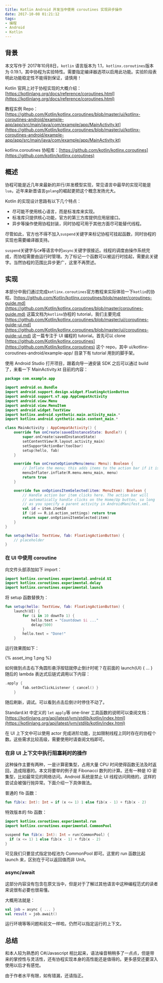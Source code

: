 ```yaml
---
title: Kotlin Android 开发当中使用 coroutines 实现异步操作
date: 2017-10-08 01:21:12
tags:
- 编程
- Android
- Kotlin
---
```


## 背景

本文写作于 2017年10月8日，`kotlin` 语言版本为 1.1，`kotlinx.coroutines`版本为 0.19.1，其中协程为实验特性。需要指定编译器选项以启用此功能。实验阶段表明此功能稳定性不能得到保证，请慎用！

Kotlin 官网上对于协程实现的大概介绍：[https://kotlinlang.org/docs/reference/coroutines.html](https://kotlinlang.org/docs/reference/coroutines.html)

教程实例 Repo：[https://github.com/Kotlin/kotlinx.coroutines/blob/master/ui/kotlinx-coroutines-android/example-app/app/src/main/java/com/example/app/MainActivity.kt](https://github.com/Kotlin/kotlinx.coroutines/blob/master/ui/kotlinx-coroutines-android/example-app/app/src/main/java/com/example/app/MainActivity.kt)

kotlinx.coroutines 协程库：[https://github.com/kotlin/kotlinx.coroutines](https://github.com/kotlin/kotlinx.coroutines)

<!-- more -->

## 概述

协程可能是近几年来最新的并行/并发模型实现，常见语言中最早的实现可能是`lua`，近年来新晋语言`golang`的崛起更把这个概念发扬光大。

Kotlin 的实现设计思路有以下几个特点：

- 尽可能不使用核心语言，而是标准库来实现。
- 标准库只提供核心功能，官方的第三方库提供应用层接口。
- 异步等操作使用协程封装，同时协程可用于其他方面尽可能替代线程。

尽管如此，官方也不得不加入`suspend`关键字来标记协程可挂起函数，同时协程的实现也需要编译器支持。

`suspend`关键字与`C#`等语言中的`async`关键字很接近。线程的调度由操作系统完成，而协程需要由运行时管理。为了标记一个函数可以被运行时挂起，需要此关键字。当然协程的范围比异步更广，这里不再赘述。

## 实现

本部分中我们通过完成`kotlinx.coroutines`官方教程来实际体验一下`kotlin`的协程。[https://github.com/Kotlin/kotlinx.coroutines/blob/master/coroutines-guide.md](https://github.com/Kotlin/kotlinx.coroutines/blob/master/coroutines-guide.md) 这篇文档为`kotlinx`协程的 tutorial，我们主要完成 [https://github.com/Kotlin/kotlinx.coroutines/blob/master/ui/coroutines-guide-ui.md](https://github.com/Kotlin/kotlinx.coroutines/blob/master/ui/coroutines-guide-ui.md) 这一篇专注于 UI 编程的 tutorial。首先可以 clone [https://github.com/Kotlin/kotlinx.coroutines](https://github.com/Kotlin/kotlinx.coroutines) 这个 repo，其中 ui/kotlinx-coroutines-android/example-app/ 目录下有 tutorial 用到的脚手架。

使用 Android Studio 打开项目，跟着向导一通安装 SDK 之后可以通过 build 了，来看一下 MainActivity.kt 目前的内容：

```kotlin
package com.example.app

import android.os.Bundle
import android.support.design.widget.FloatingActionButton
import android.support.v7.app.AppCompatActivity
import android.view.Menu
import android.view.MenuItem
import android.widget.TextView
import kotlinx.android.synthetic.main.activity_main.*
import kotlinx.android.synthetic.main.content_main.*

class MainActivity : AppCompatActivity() {
    override fun onCreate(savedInstanceState: Bundle?) {
        super.onCreate(savedInstanceState)
        setContentView(R.layout.activity_main)
        setSupportActionBar(toolbar)
        setup(hello, fab)
    }

    override fun onCreateOptionsMenu(menu: Menu): Boolean {
        // Inflate the menu; this adds items to the action bar if it is present.
        menuInflater.inflate(R.menu.menu_main, menu)
        return true
    }

    override fun onOptionsItemSelected(item: MenuItem): Boolean {
        // Handle action bar item clicks here. The action bar will
        // automatically handle clicks on the Home/Up button, so long
        // as you specify a parent activity in AndroidManifest.xml.
        val id = item.itemId
        if (id == R.id.action_settings) return true
        return super.onOptionsItemSelected(item)
    }
}

fun setup(hello: TextView, fab: FloatingActionButton) {
    // placeholder
}
```

### 在 UI 中使用 coroutine

向文件头部添加如下 import：

```kotlin
import kotlinx.coroutines.experimental.android.UI
import kotlinx.coroutines.experimental.delay
import kotlinx.coroutines.experimental.launch
```

将 setup 函数替换为：

```kotlin
fun setup(hello: TextView, fab: FloatingActionButton) {
    launch(UI) {
        for (i in 10 downTo 1) {
            hello.text = "Countdown $i ..."
            delay(500)
        }
        hello.text = "Done!"
    }
```

运行效果图如下：

{% asset_img 1.png %}

如何做到点击右下角圆形悬浮按钮就停止倒计时呢？在前面的 launch(UI) { ... } 随后的 lambda 表达式后链式调用以下内容：

```kotlin
.apply {
        fab.setOnClickListener { cancel() }
    }
```

随后刷新，调试。可以看到点击后倒计时停住不动了。

Standard.kt 中定义的 `let` `apply`等 one-liner 工具函数的说明可以查阅文档：[https://kotlinlang.org/api/latest/jvm/stdlib/kotlin/index.html](https://kotlinlang.org/api/latest/jvm/stdlib/kotlin/index.html)

在 UI 上下文中可以使用 actor 完成进阶功能，比如限制线程上同时存在的协程个数。这些需求比较高级，需要使用时请查阅文档即可。

### 在非 UI 上下文中执行阻塞耗时的操作

这种操作主要有两种，一是计算密集型，占用大量 CPU 时间使得函数无法及时返回，造成阻塞的。本文将要举的例子是 Fibonacci 数列的计算。还有一种是 IO 密集型，比如最常见的网络访问。Android 系统是禁止 UI 线程访问网络的，这样的尝试会被强行抛异常。下面介绍一下具体做法。

普通的 fib 函数：

```kotlin
fun fib(x: Int): Int = if (x <= 1) 1 else fib(x - 1) + fib(x - 2)
```

特效版本的 fib 函数：

```kotlin
import kotlinx.coroutines.experimental.run
import kotlinx.coroutines.experimental.CommonPool

suspend fun fib(x: Int): Int = run(CommonPool) {
  if (x <= 1) 1 else fib(x - 1) + fib(x - 2)
}
```

可见我们只要显式指定协程池为 CommonPool 即可。这里的 run 函数比起 launch 来，区别在于可以返回值而非 Unit。

### async/await

这部分内容没有包含在原文当中，但是对于了解过其他语言中这种编程范式的读者来说很有必要也很易懂。

大概用法就是：

```kotlin
val job = async { ... }
val result = job.await()
```

运行环境等等问题和前文一样啦。仍然可以指定运行的上下文。

## 总结

和本人较为熟悉的 C#/Javascript 相比起来，语法噪音稍稍多了一点点，但是带来的掌控性与灵活性，还有协程实现本身的高性能还是值得的。更多感受还要深入使用以后才有感觉。

由于作者水平有限，如有错漏，还请指正。